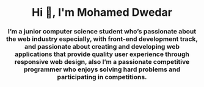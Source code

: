 <h1 align="center">Hi 👋, I'm Mohamed Dwedar</h1><h3 align="center">I’m a junior computer science student who’s passionate about the web industry especially, with front-end development track, and passionate about creating and developing web applications that provide quality user experience through responsive web design, also I’m a passionate competitive programmer who enjoys solving hard problems and participating in competitions.





